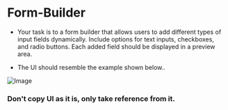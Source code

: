 
# Form-Builder

- Your task is to a form builder that allows users to add different types of input fields dynamically. Include options for text inputs, checkboxes, and radio buttons. Each added field should be displayed in a preview area.


- The UI should resemble the example shown below..

![Image](https://utfs.io/f/9174ecc0-b9c4-454c-9db6-2d6f1ed6138d-ng35bm.png)



### Don't copy UI as it is, only take reference from it.



